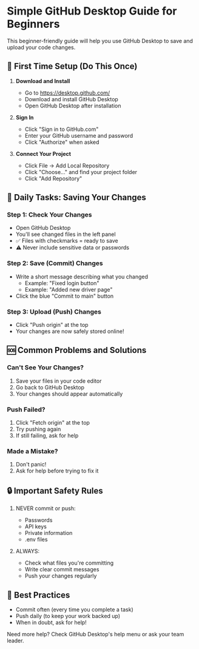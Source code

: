 # Simple GitHub Desktop Guide for Beginners

This beginner-friendly guide will help you use GitHub Desktop to save and upload your code changes.

## 🚀 First Time Setup (Do This Once)

1. **Download and Install**
   - Go to https://desktop.github.com/
   - Download and install GitHub Desktop
   - Open GitHub Desktop after installation

2. **Sign In**
   - Click "Sign in to GitHub.com"
   - Enter your GitHub username and password
   - Click "Authorize" when asked

3. **Connect Your Project**
   - Click File → Add Local Repository
   - Click "Choose..." and find your project folder
   - Click "Add Repository"

## 📝 Daily Tasks: Saving Your Changes

### Step 1: Check Your Changes
- Open GitHub Desktop
- You'll see changed files in the left panel
- ✅ Files with checkmarks = ready to save
- ⚠️ Never include sensitive data or passwords

### Step 2: Save (Commit) Changes
- Write a short message describing what you changed
  - Example: "Fixed login button"
  - Example: "Added new driver page"
- Click the blue "Commit to main" button

### Step 3: Upload (Push) Changes
- Click "Push origin" at the top
- Your changes are now safely stored online!

## 🆘 Common Problems and Solutions

### Can't See Your Changes?
1. Save your files in your code editor
2. Go back to GitHub Desktop
3. Your changes should appear automatically

### Push Failed?
1. Click "Fetch origin" at the top
2. Try pushing again
3. If still failing, ask for help

### Made a Mistake?
1. Don't panic!
2. Ask for help before trying to fix it

## 🔒 Important Safety Rules

1. NEVER commit or push:
   - Passwords
   - API keys
   - Private information
   - .env files

2. ALWAYS:
   - Check what files you're committing
   - Write clear commit messages
   - Push your changes regularly

## 🎯 Best Practices

- Commit often (every time you complete a task)
- Push daily (to keep your work backed up)
- When in doubt, ask for help!

Need more help? Check GitHub Desktop's help menu or ask your team leader.